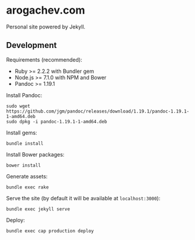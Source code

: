 # arogachev.com

Personal site powered by Jekyll.

## Development

Requirements (recommended):

- Ruby >= 2.2.2 with Bundler gem
- Node.js >= 7.1.0 with NPM and Bower
- Pandoc >= 1.19.1

Install Pandoc:

```
sudo wget https://github.com/jgm/pandoc/releases/download/1.19.1/pandoc-1.19.1-1-amd64.deb
sudo dpkg -i pandoc-1.19.1-1-amd64.deb
```

Install gems:

```
bundle install 
```

Install Bower packages:

```
bower install
```

Generate assets:

```
bundle exec rake
```

Serve the site (by default it will be available at `localhost:3000`):

```
bundle exec jekyll serve
```

Deploy:

```
bundle exec cap production deploy
```
